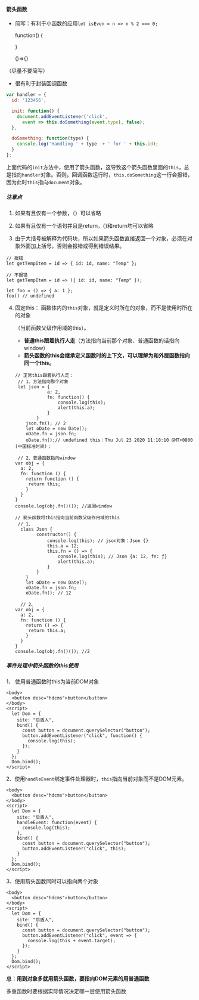 #### 箭头函数

- 简写：有利于小函数的应用`let isEven = n => n % 2 === 0;`

  function() {

  }

  ()=>{}

（尽量不要简写）

-  很有利于封装回调函数 

  ```javascript
  var handler = {
    id: '123456',
  
    init: function() {
      document.addEventListener('click',
        event => this.doSomething(event.type), false);
    },
  
    doSomething: function(type) {
      console.log('Handling ' + type  + ' for ' + this.id);
    }
  };
  ```

   上面代码的`init`方法中，使用了箭头函数，这导致这个箭头函数里面的`this`，总是指向`handler`对象。否则，回调函数运行时，`this.doSomething`这一行会报错，因为此时`this`指向`document`对象。 

##### 注意点

1.  如果有且仅有一个参数，（）可以省略

2. 如果有且仅有一个语句并且是return，{}和return均可以省略

3.  由于大括号被解释为代码块，所以如果箭头函数直接返回一个对象，必须在对象外面加上括号，否则会报错或得到错误结果。 

   ```
   // 报错
   let getTempItem = id => { id: id, name: "Temp" };
   
   // 不报错
   let getTempItem = id => ({ id: id, name: "Temp" });
   ```

   ```
   let foo = () => { a: 1 };
   foo() // undefined
   ```

   

4. 固定this： 函数体内的`this`对象，就是定义时所在的对象，而不是使用时所在的对象

   （当前函数父级作用域的this）。 

   - **普通this跟着执行人走**（方法指向当前那个对象、普通函数的话指向window）
   -  **箭头函数的this会继承定义函数时的上下文，可以理解为和外层函数指向同一个this。** 

   ```
   // 正常this跟着执行人走：
    // 1、方法指向那个对象
    let json = {
               a: 2,
               fn: function() {
                   console.log(this);
                   alert(this.a); 
               }
           }
       json.fn(); // 2
       let oDate = new Date();
       oDate.fn = json.fn;
       oDate.fn();// undefined this：Thu Jul 23 2020 11:18:10 GMT+0800 (中国标准时间)；
    
    // 2、普通函数指向window
   var obj = {
     a: 2,
     fn: function () {
       return function () {
       	return this;
       }
     }
   }
   console.log(obj.fn()()); //返回window
    
   // 箭头函数将this指向当前函数父级作用域的this
    // 1、 
     class Json {
           constructor() {
               console.log(this); // json对象：Json {}
               this.a = 12;
               this.fn = () => {
                   console.log(this); // Json {a: 12, fn: ƒ}
                   alert(this.a);
               }
           }
       }
       let oDate = new Date();
       oDate.fn = json.fn;
       oDate.fn(); // 12
       
     // 2、
   var obj = {
     a: 2,
     fn: function () {
       return () => {
       	return this.a;
       }
     }
   }
   console.log(obj.fn()()); //2
   ```

##### 事件处理中箭头函数的this使用

1、 使用普通函数时this为当前DOM对象

```
<body>
  <button desc="hdcms">button</button>
</body>
<script>
  let Dom = {
    site: "后盾人",
    bind() {
      const button = document.querySelector("button");
      button.addEventListener("click", function() {
        console.log(this);
      });
    }
  };
  Dom.bind();
</script>
```

 2、使用`handleEvent`绑定事件处理器时，`this`指向当前对象而不是DOM元素。 

```
<body>
  <button desc="hdcms">button</button>
</body>
<script>
  let Dom = {
    site: "后盾人",
    handleEvent: function(event) {
      console.log(this);
    },
    bind() {
      const button = document.querySelector("button");
      button.addEventListener("click", this);
    }
  };
  Dom.bind();
</script>

```

3、使用箭头函数同时可以指向两个对象

```
<body>
  <button desc="hdcms">button</button>
</body>
<script>
  let Dom = {
    site: "后盾人",
    bind() {
      const button = document.querySelector("button");
      button.addEventListener("click", event => {
        console.log(this + event.target);
      });
    }
  };
  Dom.bind();
</script>
```

**总：用到对象多就用箭头函数，要指向DOM元素的用普通函数**

多重函数时要根据实际情况决定哪一层使用箭头函数